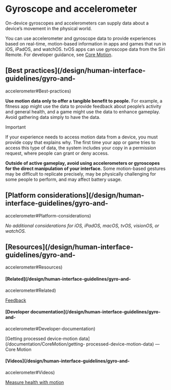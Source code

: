 # Gyroscope and accelerometer

On-device gyroscopes and accelerometers can supply data about a device’s
movement in the physical world.

You can use accelerometer and gyroscope data to provide experiences based on
real-time, motion-based information in apps and games that run in iOS, iPadOS,
and watchOS. tvOS apps can use gyroscope data from the Siri Remote. For
developer guidance, see [Core Motion](/documentation/CoreMotion).

## [Best practices](/design/human-interface-guidelines/gyro-and-
accelerometer#Best-practices)

**Use motion data only to offer a tangible benefit to people.** For example, a
fitness app might use the data to provide feedback about people’s activity and
general health, and a game might use the data to enhance gameplay. Avoid
gathering data simply to have the data.

Important

If your experience needs to access motion data from a device, you must provide
copy that explains why. The first time your app or game tries to access this
type of data, the system includes your copy in a permission request, where
people can grant or deny access.

**Outside of active gameplay, avoid using accelerometers or gyroscopes for the
direct manipulation of your interface.** Some motion-based gestures may be
difficult to replicate precisely, may be physically challenging for some
people to perform, and may affect battery usage.

## [Platform considerations](/design/human-interface-guidelines/gyro-and-
accelerometer#Platform-considerations)

 _No additional considerations for iOS, iPadOS, macOS, tvOS, visionOS, or
watchOS._

## [Resources](/design/human-interface-guidelines/gyro-and-
accelerometer#Resources)

#### [Related](/design/human-interface-guidelines/gyro-and-
accelerometer#Related)

[Feedback](/design/human-interface-guidelines/feedback)

#### [Developer documentation](/design/human-interface-guidelines/gyro-and-
accelerometer#Developer-documentation)

[Getting processed device-motion data](/documentation/CoreMotion/getting-
processed-device-motion-data) — Core Motion

#### [Videos](/design/human-interface-guidelines/gyro-and-
accelerometer#Videos)

[ Measure health with motion
](https://developer.apple.com/videos/play/wwdc2021/10287)

